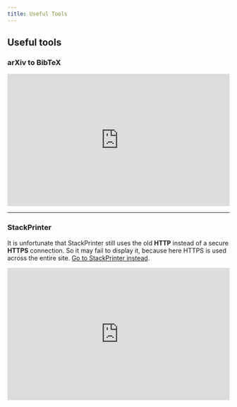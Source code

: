 ```yaml
---
title: Useful Tools
---
```


## Useful tools

### arXiv to BibTeX

<iframe src="https://arxiv2bibtex.org/"
        width="100%" height="300" frameborder="0">
  <p> <a href="https://arxiv2bibtex.org/">
    your browser doesn't support iframes.
  </a> </p>
</iframe>

- - - - - - - - -
### StackPrinter

It is unfortunate that StackPrinter still uses the old **HTTP** instead of
a secure **HTTPS** connection. So it may fail to display it,
because here HTTPS is used across the entire site.
[Go to StackPrinter instead](http://www.stackprinter.com/).

<iframe src="http://www.stackprinter.com"
        width="100%" height="300" frameborder="0">
  <p> <a href="http://www.stackprinter.com/">
    your browser doesn't support iframes.
  </a> </p>
</iframe>